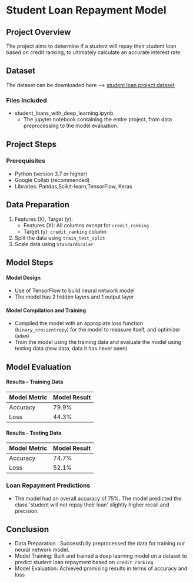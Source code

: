 # Student Loan Repayment Model

## Project Overview

The project aims to determine if a student will repay their student loan based on credit ranking, to ultimately calculate an accurate interest rate.

## Dataset

The dataset can be downloaded here --> [student loan project dataset](https://static.bc-edx.com/ai/ail-v-1-0/m18/lms/datasets/student-loans.csv)

### Files Included

- student_loans_with_deep_learning.ipynb
  - The jupyter notebook containing the entire project, from data preprocessing to the model evaluation.

## Project Steps

### Prerequisites

- Python (version 3.7 or higher)
- Google Collab (recommended)
- Libraries: Pandas,Scikit-learn,TensorFlow, Keras

## Data Preparation

1. Features (X), Target (y):
   - Features (X): All columns except for `credit_ranking`
   - Target (y): `credit_ranking` column
2. Split the data using `train_test_split`
3. Scale data using `StandardScaler`

## Model Steps

#### Model Design

- Use of TensorFlow to build neural network model
- The model has 2 hidden layers and 1 output layer

#### Model Compilation and Training

- Compiled the model with an appropiate loss function (`binary_crossentropy`) for the model to measure itself, and optimizer (`adam`)
- Train the model using the training data and evaluate the model using testing data (new data,
  data it has never seen)

## Model Evaluation

#### Results - Training Data

| Model Metric | Model Result |
| ------------ | ------------ |
| Accuracy     | 79.9%        |
| Loss         | 44.3%        |

#### Results - Testing Data

| Model Metric | Model Result |
| ------------ | ------------ |
| Accuracy     | 74.7%        |
| Loss         | 52.1%        |

### Loan Repayment Predictions

- The model had an overall accuracy of 75%. The model predicted the class 'student will not repay their loan' slightly higher recall and precision.

## Conclusion

- Data Preparation : Successfully preprocessed the data for training our neural network model.
- Model Training: Built and trained a deep learning model on a dataset to predict student loan repayment based on `credit_ranking`
- Model Evaluation: Achieved promising results in terms of accuracy and loss
